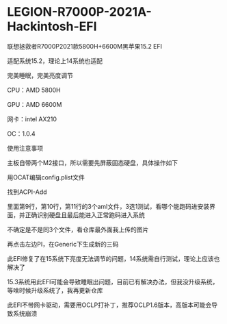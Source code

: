 # LEGION-R7000P-2021A-Hackintosh-EFI
联想拯救者R7000P2021款5800H+6600M黑苹果15.2 EFI

适配系统15.2，理论上14系统也适配

完美睡眠，完美亮度调节

CPU：AMD 5800H

GPU：AMD 6600M

网卡：intel AX210

OC：1.0.4

使用注意事项

主板自带两个M2接口，所以需要先屏蔽固态硬盘，具体操作如下

用OCAT编辑config.plist文件

找到ACPI-Add

里面第9行，第10行，第11行的3个aml文件，3选1测试，看哪个能跑码进安装界面，并正确识别硬盘且最后能进入正常跑码进入系统

不确定是不是同3个文件，看仓库最外面我上传的图片


再点击左边PI，在Generic下生成新的三码


此EFI修复了在15系统下亮度无法调节的问题，14系统需自行测试，理论上应该也解决了


15.3系统用此EFI可能会导致睡眠出问题，目前已有解决办法，但我没升级系统，等啥时候升级系统了，我再更新仓库

此EFI不带网卡驱动，需要用OCLP打补丁，推荐OCLP1.6版本，高版本可能会导致系统崩溃
